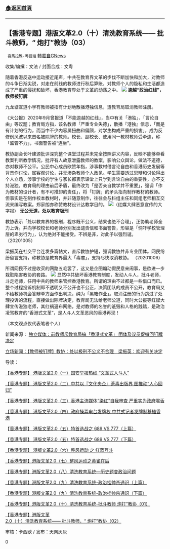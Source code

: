 ###  [:house:返回首頁](https://github.com/ourhimalayas/txt)
---

## 【香港专题】港版文革2.0（十）清洗教育系统—— 批斗教师，“ 炮打”教协（03）
` 喜馬拉雅-粵語組` [轉載自GNews](https://gnews.org/zh-hans/1112345/)

收集/编撰：文法 / 封面合成：文粤

随着香港反送中运动接近尾声，中共在教育界文革的步伐不断加快和加大，对教师的斗争日渐尖锐，对走在前线的教师进行秋后算账，对教师个人的隐私和生活都造成了严重的侵扰和破坏，香港教育界处于文革的动荡之中。
![]()![](https://gnews.org/wp-content/uploads/2021/04/10-3封面.jpg)
**逾越“政治红线”，教师被钉牌**

九龙塘宣道小学有教师被指有计划地散播港独信息，遭教育局取消教师注册。

《大公报》2020年9月曾报道「不能逾越的红线」，当中有关「港独」、「言论自由」等议题；教育局方指，该名教师「严重专业失德」，散播『港独』信息，「而是有计划的行为，而当中不少内容属扭曲和偏颇，对学生构成严重的损害」，成为反修例风波以来首名被除牌的教师。校长、副校长、使用同一教材教师受牵连，称「监管不力」，书面警告被“连坐”。

教协副会长叶建源批评深究整个课堂过程并未完全按照讲义内容，反映不能够单看教案判断教学情况，批评有人故意泄露教师的教案，影响公众舆论，做法不道德，亦对教师不公平。公民中心成员欧赞年指，涉事教材借言论自由和香港历史发展等背景作讨论，属客观讨论，并无渗杂教师个人政见。学生需要透过思辩和讨论得出个人立场，涉事学校的学生与家长都表示课堂上只学到言论自由的重要性，亦不支持港独。教育局的理由前后矛盾，最终改为「是否亲自教学并不重要」，强调「作为教材的设计者，有不可推卸的责任」，将「钉牌」的矛头指向制作教材的教师。但事实是在制作校本教材时，并非随意制作，往往会与科组主任和同组老师相互交流来编写教案。郑家朗亦称赞教材设计达教学目的。
![]()![](https://gnews.org/wp-content/uploads/2021/04/4189.jpg)（红媒大肆恶意宣传的大字报）
**无公无道，处以教育极刑**

教协表示「处以教育界的极刑，程序既不公义，结果也绝不合理」，正协助老师全力上诉。并向学校校长和老师分别发出谴责信和书面警告，形容是「恫吓学校管理层的卑劣行为」，认为绝对不能接受。不辨是非，对此予以强烈谴。 （20201005）

梁振英在社交平台连发多篇帖文，直斥教协护短，强调教协并非专业团体。网民纷纷留言支持，称教协是教育界最大「毒瘤」，支持尽快取消教协。 （20201006）

所谓网民不过是收买的网路五毛罢了，这又是企图煽动假民意来闹事，是欲进一步栽赃陷害教协的套路。
![]()![](https://gnews.org/wp-content/uploads/2021/04/41810.jpg)
显然中共破坏香港教育制度，发动人斗人，批斗老师，斗走老师，任用中共的教师来管控香港教育。所谓的理由不过都是一些借口而已。整个过程投诉机制即不透明又不公开也不公正，决策团队的成员不公开，教育局又不给教师机会答辩单方面作出判决，纯为「黑箱作业」。取消注册的行为跳过了处理投诉的流程，直接做出除牌决定，教育局无法给老师公道，同时大公报等红媒大肆宣传港独老师，其红祸遍布网络，是对教师的名誉的诋毁和人格的践踏，是政治凌驾教育的“香港式文革”，是人斗人文革恶风的香港再现！

（本文观点仅代表笔者个人）

新闻来源：
[独立媒体：前教师斥教育局搞「香港式文革」 团体及议员促撤回钉牌决定](https://www.inmediahk.net/node/1077971)

[立场新闻：【教师被钉牌】教协：处以极刑不公义不合理　梁振英：欢迎有关决定](https://www.thestandnews.com/politics/%E6%95%99%E5%B8%AB%E8%A2%AB%E9%87%98%E7%89%8C-%E6%95%99%E5%8D%94-%E8%99%95%E4%BB%A5%E6%A5%B5%E5%88%91%E4%B8%8D%E5%85%AC%E7%BE%A9%E4%B8%8D%E5%90%88%E7%90%86-%E6%A2%81%E6%8C%AF%E8%8B%B1-%E6%AD%A1%E8%BF%8E%E6%9C%89%E9%97%9C%E6%B1%BA%E5%AE%9A/)



导读：

[【香港专题】 港版文革](https://gnews.org/zh-hant/1054583/)[2.0（一）国安举报热线 “文革式人斗人”](https://gnews.org/zh-hant/1054583/)

[【香港专题】 港版文革](https://gnews.org/zh-hant/1064745/)[2.0（二）中共以『文化央企』荼毒出版界 图推动“人心回归”](https://gnews.org/zh-hant/1064745/)

[【香港专题】 港版文革](https://gnews.org/zh-hans/1066755/)[2.0（三）香港主流媒体“染红”自我审查 严重实为政府喉舌](https://gnews.org/zh-hans/1066755/)

[【香港专题】 港版文革](https://gnews.org/zh-hant/1069477/)[2.0（四）政府操弄电台发牌权 中共式记者发牌制移植香港](https://gnews.org/zh-hant/1069477/)

【[香港专题】 港版文革](https://gnews.org/zh-hant/1072436/)[2.0（五）特首选战之 689 VS 777（上篇）](https://gnews.org/zh-hant/1072436/)

[【香港专题】 港版文革](https://gnews.org/zh-hant/1072551/)[2.0（五）特首选战之 689 VS 777（下篇）](https://gnews.org/zh-hant/1072551/)

[【香港专题】 港版文革](https://gnews.org/zh-hant/1078383/)[2.0（六）整风运动 之 红蓝互斗](https://gnews.org/zh-hant/1078383/)

[【香港专题】港版文革](https://gnews.org/zh-hant/1084233/)[2.0（七）整风运动之黄雀在后](https://gnews.org/zh-hant/1084233/)

[【香港专题】港版文革](https://gnews.org/zh-hant/1092723/)[2.0（八）清洗教育系统—历史题变政治问题](https://gnews.org/zh-hant/1092723/)

[【香港专题】港版文革](https://gnews.org/zh-hant/1096743/)[2.0（九）清洗教育系统-政治挂帅杀通识（上篇）](https://gnews.org/zh-hant/1096743/)

[【香港专题】港版文革](https://gnews.org/zh-hans/1097131/)[2.0（九）清洗教育系统-政治挂帅杀通识（下篇）](https://gnews.org/zh-hans/1097131/)

[【香港专题】港版文革](https://gnews.org/zh-hans/1100564/)[2.0（十）清洗教育系统-批斗教师 炮打”教协（01）](https://gnews.org/zh-hans/1100564/)

[【香港专题】港版文革](https://gnews.org/zh-hans/1102905/)[2.0（十）清洗教育系统—— 批斗教师，“ 炮打”教协（02）](https://gnews.org/zh-hans/1102905/)

审核：卡西欧 / 发布：天网灰灰

0
